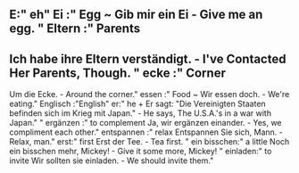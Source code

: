E:" eh"
Ei :"
Egg
~
Gib mir ein Ei - Give me an egg.
"
Eltern :"
Parents
-
Ich habe ihre Eltern verständigt. - I've Contacted Her Parents, Though.
"
ecke :"
Corner
-
Um die Ecke. - Around the corner."
essen :"
Food
~
Wir essen doch. - We're eating."
Englisch :"English"
er:"
he
+
Er sagt: "Die Vereinigten Staaten befinden sich im Krieg mit Japan." - He says, The U.S.A.'s in a war with Japan."
"
ergänzen :"
to complement
Ja, wir ergänzen einander. - Yes, we compliment each other."
entspannen :"
relax
Entspannen Sie sich, Mann. - Relax, man."
erst:"
first
Erst der Tee. - Tea first.
"
ein bisschen:"
a little
Noch ein bisschen mehr, Mickey! - Give it some more, Mickey!
"
einladen:"
to invite
Wir sollten sie einladen. - We should invite them."